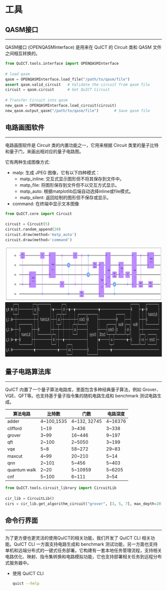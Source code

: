 # 工具

## QASM接口
----
QASM接口 (OPENQASMInterface) 是用来在 QuICT 的 Circuit 类和 QASM 文件之间相互转换的。
```python
from QuICT.tools.interface import OPENQASMInterface

# load qasm
qasm = OPENQASMInterface.load_file("/path/to/qasm/file")
assert qasm.valid_circuit   # Validate the circuit from qasm file
circuit = qasm.circuit      # Get QuICT Circuit

# Transfer Circuit into qasm
new_qasm = OPENQASMInterface.load_circuit(circuit)
new_qasm.output_qasm("/path/to/qasm/file")       # Save qasm file
```

## 电路画图软件
----
电路画图软件是 Circuit 类的内置功能之一，它用来根据 Circuit 类里的量子比特和量子门，来画出相对应的量子电路图。

它有两种生成图像方式:
- matp: 生成 JPEG 图像，它有以下四种模式：
    - matp_inline: 交互式显示图形但不将其保存到文件中。
    - matp_file: 将图形保存到文件但不以交互方式显示。
    - matp_auto: 根据matplotlib后端自动选择inline或file模式。
    - matp_silent: 返回绘制的图形但不保存或显示。
- command: 在终端中显示文本图像

```python
from QuICT.core import Circuit

circuit = Circuit(5)
circuit.random_append(20)
circuit.draw(method='matp_auto')
circuit.draw(method='command')
```

<div align=center><img src="../assets/images/circuit_draw_matp.jpg" width="900" height="175"></div>
<div align=center><img src="../assets/images/circuit_draw_command.png" width="900" height="175"></div>


## 量子电路算法库
----
QuICT 内置了一个量子算法电路库，里面包含多种经典量子算法，例如 Grover、VQE、QFT等。也支持基于量子指令集的随机电路生成和 benchmark 测试电路生成。

|  算法电路     |   比特数   |   门数   |    电路深度   |
| ------       |  ------- |  ------  |    ------    |
|   adder      |   4~100,1535   |  4~132, 32745   |    4~16376   |
|   clifford   |   1~19   |  3~436   |   3~338   |
|   grover     |   3~99   |  16~446  |   9~197   |
|   qft        |   2~100  |  2~5050  |   3~199   |
|   vqe        |   5~8    |  58~272  |   29~83   |
|   maxcut     |   4~99   |  20~210  |   5~14    |
|   qnn        |   2~101  |  5~456   |   5~403   |
| quantum walk |   2~20   |  5~10959 |   5~6205  |
|   cnf        |   5~100  |  6~111   |   3~54    |

```python
from QuICT.tools.circuit_library import CircuitLib

cir_lib = CircuitLib()
cirs = cir_lib.get_algorithm_circuit("grover", [3, 5, 7], max_depth=20)     # 生成Grover算法电路，比特数分别为3、5、7，最大深度为20
```


## 命令行界面
----
为了更方便也更灵活的使用QuICT的相关功能，我们开发了 QuICT CLI 相关功能。QuICT CLI 一方面支持电路生成和 benchmark 测试功能，另一方面也支持单机和远端分布式的一键式任务部署。它构建有一套本地任务管理流程，支持相关电路优化、映射、指令集转换和电路模拟功能，它也支持部署相关任务到远程分布式服务器中。

- 使用 QuICT CLI
    ```sh
    quict --help
    ```
